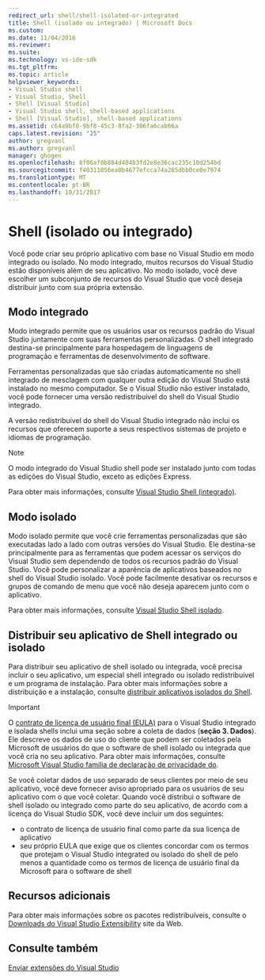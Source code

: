 ```yaml
---
redirect_url: shell/shell-isolated-or-integrated
title: Shell (isolado ou integrado) | Microsoft Docs
ms.custom: 
ms.date: 11/04/2016
ms.reviewer: 
ms.suite: 
ms.technology: vs-ide-sdk
ms.tgt_pltfrm: 
ms.topic: article
helpviewer_keywords:
- Visual Studio shell
- Visual Studio, Shell
- Shell [Visual Studio]
- Visual Studio shell, shell-based applications
- Shell [Visual Studio], shell-based applications
ms.assetid: c64a9bf0-9bf8-45c3-8fa2-306fa6cab66a
caps.latest.revision: "25"
author: gregvanl
ms.author: gregvanl
manager: ghogen
ms.openlocfilehash: 8f06af0b884d404b3fd2e8e36cac235c10d254bd
ms.sourcegitcommit: f40311056ea0b4677efcca74a285dbb0ce0e7974
ms.translationtype: MT
ms.contentlocale: pt-BR
ms.lasthandoff: 10/31/2017
---
```

# <a name="shell-isolated-or-integrated"></a>Shell (isolado ou integrado)
Você pode criar seu próprio aplicativo com base no Visual Studio em modo integrado ou isolado. No modo integrado, muitos recursos do Visual Studio estão disponíveis além de seu aplicativo. No modo isolado, você deve escolher um subconjunto de recursos do Visual Studio que você deseja distribuir junto com sua própria extensão.  
  
## <a name="integrated-mode"></a>Modo integrado  
 Modo integrado permite que os usuários usar os recursos padrão do Visual Studio juntamente com suas ferramentas personalizadas. O shell integrado destina-se principalmente para hospedagem de linguagens de programação e ferramentas de desenvolvimento de software.  
  
 Ferramentas personalizadas que são criadas automaticamente no shell integrado de mesclagem com qualquer outra edição do Visual Studio está instalado no mesmo computador. Se o Visual Studio não estiver instalado, você pode fornecer uma versão redistribuível do shell do Visual Studio integrado.  
  
 A versão redistribuível do shell do Visual Studio integrado não inclui os recursos que oferecem suporte a seus respectivos sistemas de projeto e idiomas de programação.  
  
> [!NOTE]
>  O modo integrado do Visual Studio shell pode ser instalado junto com todas as edições do Visual Studio, exceto as edições Express.  
  
 Para obter mais informações, consulte [Visual Studio Shell (integrado)](../extensibility/visual-studio-shell-integrated.md).  
  
## <a name="isolated-mode"></a>Modo isolado  
 Modo isolado permite que você crie ferramentas personalizadas que são executadas lado a lado com outras versões do Visual Studio. Ele destina-se principalmente para as ferramentas que podem acessar os serviços do Visual Studio sem dependendo de todos os recursos padrão do Visual Studio. Você pode personalizar a aparência de aplicativos baseados no shell do Visual Studio isolado. Você pode facilmente desativar os recursos e grupos de comando de menu que você não deseja aparecem junto com o aplicativo.  
  
 Para obter mais informações, consulte [Visual Studio Shell isolado](../extensibility/visual-studio-isolated-shell.md).  
  
## <a name="distributing-your-integrated-or-isolated-shell-application"></a>Distribuir seu aplicativo de Shell integrado ou isolado  
 Para distribuir seu aplicativo de shell isolado ou integrada, você precisa incluir o seu aplicativo, um especial shell integrado ou isolado redistribuível e um programa de instalação. Para obter mais informações sobre a distribuição e a instalação, consulte [distribuir aplicativos isolados do Shell](../extensibility/distributing-isolated-shell-applications.md).  
  
> [!IMPORTANT]
>  O [contrato de licença de usuário final (EULA)](https://www.visualstudio.com/en-us/support/legal/mt171552) para o Visual Studio integrado e isolada shells inclui uma seção sobre a coleta de dados (**seção 3. Dados**).  Ele descreve os dados de uso do cliente que podem ser coletados pela Microsoft de usuários do que o software de shell isolado ou integrada que você cria no seu aplicativo. Para obter mais informações, consulte [Microsoft Visual Studio família de declaração de privacidade do](https://www.visualstudio.com/en-us/dn948229).  
>   
>  Se você coletar dados de uso separado de seus clientes por meio de seu aplicativo, você deve fornecer aviso apropriado para os usuários de seu aplicativo com o que você coletar.  Quando você distribui o software de shell isolado ou integrado como parte do seu aplicativo, de acordo com a licença do Visual Studio SDK, você deve incluir um dos seguintes:  
>   
>  -   o contrato de licença de usuário final como parte da sua licença de aplicativo  
> -   seu próprio EULA que exige que os clientes concordar com os termos que protejam o Visual Studio integrated ou isolado do shell de pelo menos a quantidade como os termos de licença de usuário final da Microsoft para o software de shell  
  
## <a name="additional-resources"></a>Recursos adicionais  
 Para obter mais informações sobre os pacotes redistribuíveis, consulte o [Downloads do Visual Studio Extensibility](http://go.microsoft.com/fwlink/?LinkID=119298) site da Web.  
  
## <a name="see-also"></a>Consulte também  
 [Enviar extensões do Visual Studio](../extensibility/shipping-visual-studio-extensions.md)